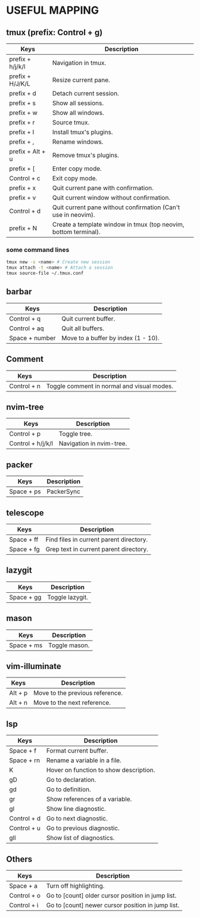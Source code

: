 # USEFUL MAPPING
## tmux (prefix: Control + g)
| Keys | Description |
--- | --- |
| prefix + h/j/k/l | Navigation in tmux. |
| prefix + H/J/K/L | Resize current pane. |
| prefix + d | Detach current session. |
| prefix + s | Show all sessions. |
| prefix + w | Show all windows. |
| prefix + r | Source tmux. |
| prefix + I | Install tmux's plugins. |
| prefix + , | Rename windows. |
| prefix + Alt + u | Remove tmux's plugins. |
| prefix + [ | Enter copy mode. |
| Control + c | Exit copy mode. |
| prefix + x | Quit current pane with confirmation. |
| prefix + v | Quit current window without confirmation. |
| Control + d | Quit current pane without confirmation (Can't use in neovim). |
| prefix + N | Create a template window in tmux (top neovim, bottom terminal). |
### some command lines
```bash
tmux new -s <name> # Create new session
tmux attach -t <name> # Attach a session
tmux source-file ~/.tmux.conf
```

## barbar
| Keys | Description |
--- | --- |
| Control + q | Quit current buffer. |
| Control + aq | Quit all buffers. |
| Space + number | Move to a buffer by index (1 - 10). |
## Comment
| Keys | Description |
--- | --- |
| Control + n | Toggle comment in normal and visual modes. |
## nvim-tree
| Keys | Description |
--- | --- |
| Control + p | Toggle tree. |
| Control + h/j/k/l | Navigation in nvim-tree. |
## packer
| Keys | Description |
--- | --- |
| Space + ps | PackerSync |
## telescope
| Keys | Description |
--- | --- |
| Space + ff | Find files in current parent directory. |
| Space + fg | Grep text in current parent directory. |
## lazygit 
| Keys | Description |
--- | --- |
| Space + gg | Toggle lazygit. |
## mason
| Keys | Description |
--- | --- |
| Space + ms | Toggle mason. |
## vim-illuminate
| Keys | Description |
--- | --- |
| Alt + p | Move to the previous reference. |
| Alt + n | Move to the next reference. |
## lsp
| Keys | Description |
--- | --- |
| Space + f | Format current buffer. |
| Space + rn | Rename a variable in a file. |
| K | Hover on function to show description. |
| gD | Go to declaration. |
| gd | Go to definition. |
| gr | Show references of a variable. |
| gl | Show line diagnostic. |
| Control + d | Go to next diagnostic. |
| Control + u | Go to previous diagnostic. |
| gll | Show list of diagnostics. |

## Others
| Keys | Description |
--- | --- |
| Space + a | Turn off highlighting. |
| Control + o | Go to [count] older cursor position in jump list. |
| Control + i | Go to [count] newer cursor position in jump list. |
